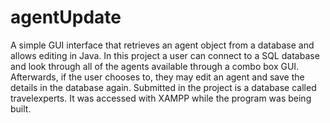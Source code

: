 # agentUpdate
A simple GUI interface that retrieves an agent object from a database and allows editing in Java.
In this project a user can connect to a SQL database and look through all of the agents available through a combo box GUI. Afterwards, if the user chooses to, they may edit an agent and save the details in the database again. Submitted in the project is a database called travelexperts. It was accessed with XAMPP while the program was being built. 
